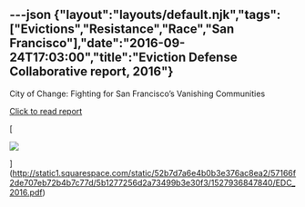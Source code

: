 ---json
{"layout":"layouts/default.njk","tags":["Evictions","Resistance","Race","San Francisco"],"date":"2016-09-24T17:03:00","title":"Eviction Defense Collaborative report, 2016"}
---

City of Change: Fighting for San Francisco’s Vanishing Communities

[Click to read report](http://static1.squarespace.com/static/52b7d7a6e4b0b3e376ac8ea2/57166f2de707eb72b4b7c77d/5b1277256d2a73499b3e30f3/1527936847840/EDC_2016.pdf)

[

![](https://images.squarespace-cdn.com/content/v1/52b7d7a6e4b0b3e376ac8ea2/1514138586303-Z8QI2O9PJ1SN08QNJXVK/ke17ZwdGBToddI8pDm48kDmPLehaDNhVHzTOYUd6S71Zw-zPPgdn4jUwVcJE1ZvWQUxwkmyExglNqGp0IvTJZamWLI2zvYWH8K3-s_4yszcp2ryTI0HqTOaaUohrI8PIqNxhQBzE8UUG7xwh3GYXXOXy8OkLJATii85u1kBjr2k/image-asset.png)

](http://static1.squarespace.com/static/52b7d7a6e4b0b3e376ac8ea2/57166f2de707eb72b4b7c77d/5b1277256d2a73499b3e30f3/1527936847840/EDC_2016.pdf)